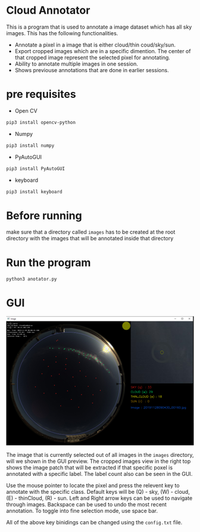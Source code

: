 # Cloud Annotator
This is a program that is used to annotate a image dataset which has all sky images. This has the following functionalities.
* Annotate a pixel in a image that is either cloud/thin coud/sky/sun.
* Export cropped images which are in a specific dimention. The center of that cropped image represent the selected pixel for annotating.
* Ability to annotate multiple images in one session.
* Shows previouse annotations that are done in earlier sessions.

# pre requisites
* Open CV 
```bash
pip3 install opencv-python
```

* Numpy
```bash
pip3 install numpy
```

* PyAutoGUI
```bash
pip3 install PyAutoGUI
```

* keyboard
```bash
pip3 install keyboard
```

# Before running 
make sure that a directory called `images` has to be created at the root directory with the images that will be annotated inside that directory

# Run the program
```bash
python3 anotator.py
```

# GUI

<img src="docs/overview.jpg" >

The image that is currently selected out of all images in the `images` directory, will we shown in the GUI preview. The cropped images view in the right top shows the image patch that will be extracted if that specific poxel is annotated with a specific label. The label count also can be seen in the GUI.

Use the mouse pointer to locate the pixel and press the relevent key to annotate with the specific class. Default keys will be (Q) - sky, (W) - cloud, (E) - thinCloud, (R) - sun. Left and Right arrow keys can be used to navigate through images. Backspace can be used to undo the most recent annotation. To toggle into fine selection mode, use space bar. 

All of the above key binidings can be changed using the `config.txt` file.
